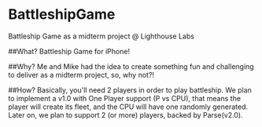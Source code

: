 # BattleshipGame
Battleship Game as a midterm project @ Lighthouse Labs

##What?
Battleship Game for iPhone!

##Why?
Me and Mike had the idea to create something fun and challenging to deliver as a midterm project, so, why not?!

##How?
Basically, you'll need 2 players in order to play battleship. We plan to implement a v1.0 with One Player support (P vs CPU),
that means the player will create its fleet, and the CPU will have one randomly generated. Later on, we plan to support 2
(or more) players, backed by Parse(v2.0).
